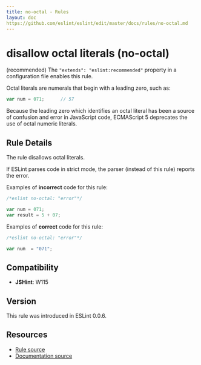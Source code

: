 ```yaml
---
title: no-octal - Rules
layout: doc
https://github.com/eslint/eslint/edit/master/docs/rules/no-octal.md
---
```

<!-- Note: No pull requests accepted for this file. See README.md in the root directory for details. -->

# disallow octal literals (no-octal)

(recommended) The `"extends": "eslint:recommended"` property in a configuration file enables this rule.

Octal literals are numerals that begin with a leading zero, such as:

```js
var num = 071;      // 57
```

Because the leading zero which identifies an octal literal has been a source of confusion and error in JavaScript code, ECMAScript 5 deprecates the use of octal numeric literals.

## Rule Details

The rule disallows octal literals.

If ESLint parses code in strict mode, the parser (instead of this rule) reports the error.

Examples of **incorrect** code for this rule:

```js
/*eslint no-octal: "error"*/

var num = 071;
var result = 5 + 07;
```

Examples of **correct** code for this rule:

```js
/*eslint no-octal: "error"*/

var num  = "071";
```

## Compatibility

* **JSHint**: W115

## Version

This rule was introduced in ESLint 0.0.6.

## Resources

* [Rule source](https://github.com/eslint/eslint/tree/master/lib/rules/no-octal.js)
* [Documentation source](https://github.com/eslint/eslint/tree/master/docs/rules/no-octal.md)
